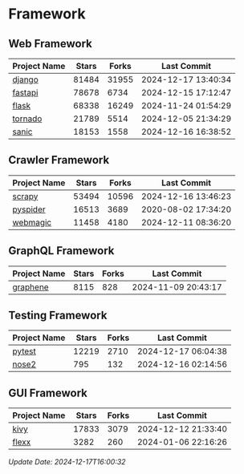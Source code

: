 # Framework

## Web Framework
| Project Name | Stars | Forks | Last Commit |
| ------------ | ----- | ----- | ----------- |
| [django](https://github.com/django/django) | 81484 | 31955 | 2024-12-17 13:40:34 |
| [fastapi](https://github.com/fastapi/fastapi) | 78678 | 6734 | 2024-12-15 17:12:47 |
| [flask](https://github.com/pallets/flask) | 68338 | 16249 | 2024-11-24 01:54:29 |
| [tornado](https://github.com/tornadoweb/tornado) | 21789 | 5514 | 2024-12-05 21:34:29 |
| [sanic](https://github.com/sanic-org/sanic) | 18153 | 1558 | 2024-12-16 16:38:52 |

## Crawler Framework
| Project Name | Stars | Forks | Last Commit |
| ------------ | ----- | ----- | ----------- |
| [scrapy](https://github.com/scrapy/scrapy) | 53494 | 10596 | 2024-12-16 13:46:23 |
| [pyspider](https://github.com/binux/pyspider) | 16513 | 3689 | 2020-08-02 17:34:20 |
| [webmagic](https://github.com/code4craft/webmagic) | 11458 | 4180 | 2024-12-11 08:36:20 |

## GraphQL Framework
| Project Name | Stars | Forks | Last Commit |
| ------------ | ----- | ----- | ----------- |
| [graphene](https://github.com/graphql-python/graphene) | 8115 | 828 | 2024-11-09 20:43:17 |

## Testing Framework
| Project Name | Stars | Forks | Last Commit |
| ------------ | ----- | ----- | ----------- |
| [pytest](https://github.com/pytest-dev/pytest) | 12219 | 2710 | 2024-12-17 06:04:38 |
| [nose2](https://github.com/nose-devs/nose2) | 795 | 132 | 2024-12-16 02:14:56 |

## GUI Framework
| Project Name | Stars | Forks | Last Commit |
| ------------ | ----- | ----- | ----------- |
| [kivy](https://github.com/kivy/kivy) | 17833 | 3079 | 2024-12-12 21:33:40 |
| [flexx](https://github.com/flexxui/flexx) | 3282 | 260 | 2024-01-06 22:16:26 |

*Update Date: 2024-12-17T16:00:32*